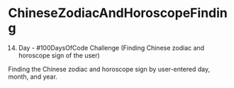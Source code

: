 # ChineseZodiacAndHoroscopeFinding
14. Day - #100DaysOfCode Challenge (Finding Chinese zodiac and horoscope sign of the user)

Finding the Chinese zodiac and horoscope sign by user-entered day, month, and year.
